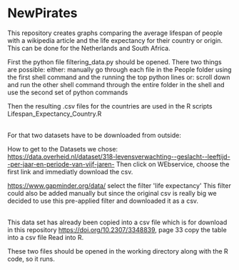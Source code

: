 # NewPirates
This repository creates graphs comparing the average lifespan of people with a wikipedia article and the life expectancy for their country or origin. This can be done for the Netherlands and South Africa.

First the python file filtering_data.py should be opened. There two things are possible: 
either: manually go through each file in the People folder using the first shell command and the running the top python lines
or: scroll down and run the other shell command through the entire folder in the shell and use the second set of python commands

Then the resulting .csv files for the countries are used in the R scripts Lifespan_Expectancy_Country.R

\
For that two datasets have to be downloaded from outside:

How to get to the Datasets we chose:\
https://data.overheid.nl/dataset/318-levensverwachting--geslacht--leeftijd--per-jaar-en-periode-van-vijf-jaren-
Then click on WEbservice, choose the first link and immediatly download the csv.

https://www.gapminder.org/data/
select the filter 'life expectancy'
This filter could also be added manually but since the original csv is really big we decided to use this pre-applied filter and downloaded it as a csv.

\
This data set has already been copied into a csv file which is for download in this repository
https://doi.org/10.2307/3348839, page 33
copy the table into a csv file
Read into R.

These two files should be opened in the working directory along with the R code, so it runs. 
